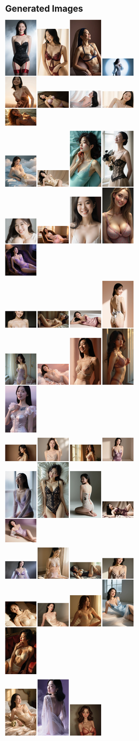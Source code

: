 # Generated Images



<img src="2025_10_03_01.webp" width="100"/> <img src="2025_10_03_02.webp" width="100"/> <img src="2025_10_03_03.webp" width="100"/> <img src="2025_10_03_04.webp" width="100"/> <img src="2025_10_03_05.webp" width="100"/> <img src="2025_10_03_06.webp" width="100"/> <img src="2025_10_03_07.webp" width="100"/> <img src="2025_10_03_08.webp" width="100"/> <img src="2025_10_03_09.webp" width="100"/>

<img src="2025_10_03_10.webp" width="100"/> <img src="2025_10_03_11.webp" width="100"/> <img src="2025_10_03_12.webp" width="100"/> <img src="2025_10_03_13.webp" width="100"/> <img src="2025_10_03_14.webp" width="100"/> <img src="2025_10_03_15.webp" width="100"/> <img src="2025_10_03_16.webp" width="100"/> <img src="2025_10_03_17.webp" width="100"/> <img src="2025_10_03_18.webp" width="100"/>

<img src="2025_10_03_19.webp" width="100"/> <img src="2025_10_03_20.webp" width="100"/> <img src="2025_10_03_21.webp" width="100"/> <img src="2025_10_03_22.webp" width="100"/> <img src="2025_10_03_23.webp" width="100"/> <img src="2025_10_03_24.webp" width="100"/> <img src="2025_10_03_25.webp" width="100"/> <img src="2025_10_03_26.webp" width="100"/> <img src="2025_10_03_27.webp" width="100"/>

<img src="2025_10_03_28.webp" width="100"/> <img src="2025_10_03_29.webp" width="100"/> <img src="2025_10_03_30.webp" width="100"/> <img src="2025_10_03_31.webp" width="100"/> <img src="2025_10_03_32.webp" width="100"/> <img src="2025_10_03_33.webp" width="100"/> <img src="2025_10_03_34.webp" width="100"/> <img src="2025_10_03_35.webp" width="100"/> <img src="2025_10_03_36.webp" width="100"/>

<img src="2025_10_03_37.webp" width="100"/> <img src="2025_10_03_38.webp" width="100"/> <img src="2025_10_03_39.webp" width="100"/> <img src="2025_10_03_40.webp" width="100"/> <img src="2025_10_03_41.webp" width="100"/> <img src="2025_10_03_42.webp" width="100"/> <img src="2025_10_03_43.webp" width="100"/> <img src="2025_10_03_44.webp" width="100"/> <img src="2025_10_03_45.webp" width="100"/>

<img src="2025_10_03_46.webp" width="100"/> <img src="2025_10_03_47.webp" width="100"/> <img src="2025_10_03_48.webp" width="100"/>